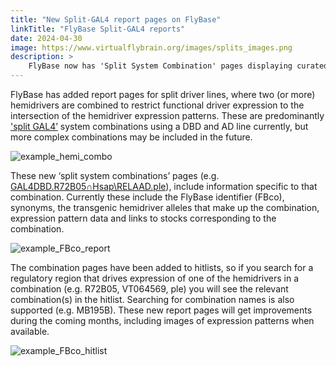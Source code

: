 ```yaml
---
title: "New Split-GAL4 report pages on FlyBase"
linkTitle: "FlyBase Split-GAL4 reports"
date: 2024-04-30
image: https://www.virtualflybrain.org/images/splits_images.png
description: >
    FlyBase now has 'Split System Combination' pages displaying curated information for Split-GAL4 lines.
---
```


FlyBase has added report pages for split driver lines, where two (or more) hemidrivers are combined to restrict functional driver expression to the intersection of the hemidriver expression patterns. These are predominantly ['split GAL4’](https://pubmed.ncbi.nlm.nih.gov/17088209/) system combinations using a DBD and AD line currently, but more complex combinations may be included in the future.

![example_hemi_combo](https://www.virtualflybrain.org/images/splits_images.png)

These new ‘split system combinations’ pages (e.g. [GAL4DBD.R72B05∩Hsap\RELAAD.ple](http://flybase.org/reports/FBco0000023)), include information specific to that combination. Currently these include the FlyBase identifier (FBco), synonyms, the transgenic hemidriver alleles that make up the combination, expression pattern data and links to stocks corresponding to the combination.

![example_FBco_report](https://www.virtualflybrain.org/images/FBco_report.png)

The combination pages have been added to hitlists, so if you search for a regulatory region that drives expression of one of the hemidrivers in a combination (e.g. R72B05, VT064569, ple) you will see the relevant combination(s) in the hitlist. Searching for combination names is also supported (e.g. MB195B). These new report pages will get improvements during the coming months, including images of expression patterns when available.

![example_FBco_hitlist](https://www.virtualflybrain.org/images/FBco_hitlist.png)

